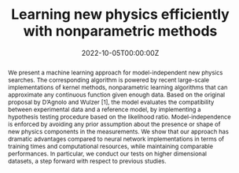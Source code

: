 ---
title: "Learning new physics efficiently with nonparametric methods"
authors: ""
date: "2022-10-05T00:00:00Z"
doi: "10.1140/epjc/s10052-022-10830-y"

# Schedule page publish date (NOT publication's date).
# publishDate: "2020-04-10T00:00:00Z"

# Publication type.
# Legend: 0 = Uncategorized; 1 = Conference paper; 2 = Journal article;
# 3 = Preprint / Working Paper; 4 = Report; 5 = Book; 6 = Book section;
# 7 = Thesis; 8 = Patent
publication_types: ["2"]

# Publication name and optional abbreviated publication name.
publication: "Eur. Phys. J. C, 82 10 (2022) 879"
# publication_short: In *Electronics 2020, 9, 758*

abstract: "We present a machine learning approach for model-independent new physics searches.
The corresponding algorithm is powered by recent large-scale implementations of kernel
methods, nonparametric learning algorithms that can approximate any continuous function
given enough data. Based on the original proposal by D’Agnolo and Wulzer [1], the model
evaluates the compatibility between experimental data and a reference model, by implementing a hypothesis testing procedure based on the likelihood ratio. Model-independence
is enforced by avoiding any prior assumption about the presence or shape of new physics
components in the measurements. We show that our approach has dramatic advantages
compared to neural network implementations in terms of training times and computational
resources, while maintaining comparable performances. In particular, we conduct our tests
on higher dimensional datasets, a step forward with respect to previous studies."

# Summary. An optional shortened abstract.
#summary: A novel algorithm for the detection of dorsal fins is presented in the context of a fully automated pipeline for the photo-identification of Risso’s dolphins. A lightweight convolutional neural network (CNN) architecture is proposed to recognize fins among cropped images, filtering the inputs for the photo-identification algorithm.

tags:
- Efficient Machine learning
- Kernel methods
- High energy physics
featured: false

links:
# - name: Custom Link
# url: 'https://arxiv.org/abs/2204.02317'
url_pdf: 'https://doi.org/10.1140/epjc/s10052-022-10830-y'
# url_code: '#'
# url_dataset: '#'
url_poster: 'https://gvlosapio.netlify.app/publication/epjc21/poster.pdf'
# url_project: ''
# url_slides: ''
# url_source: '#'
# url_video: 'https://weconf.eu/imeko-metrosea-2020/presentation/lightweight-and-efficient-convolutional-neural-networks-for-recognition-of-dolphin-dorsal-fins'

# Featured image
# To use, add an image named `featured.jpg/png` to your page's folder. 
image: 
  caption: ''
  focal_point: ""
  preview_only: false

# Associated Projects (optional).
#   Associate this publication with one or more of your projects.
#   Simply enter your project's folder or file name without extension.
#   E.g. `internal-project` references `content/project/internal-project/index.md`.
#   Otherwise, set `projects: []`.
projects: []

# Slides (optional).
#   Associate this publication with Markdown slides.
#   Simply enter your slide deck's filename without extension.
#   E.g. `slides: "example"` references `content/slides/example/index.md`.
#   Otherwise, set `slides: ""`.
slides: ""
---